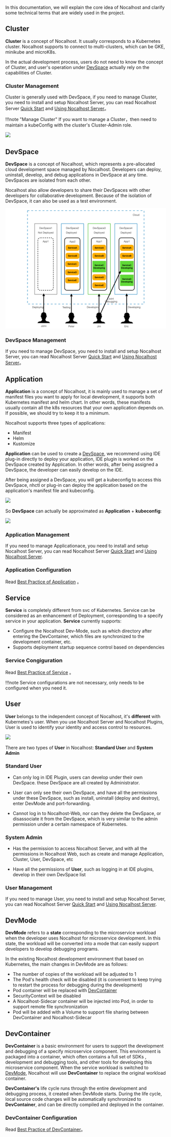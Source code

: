 In this documentation, we will explain the core idea of Nocalhost and clarify some technical terms that are widely used in the project.

## Cluster

**Cluster** is a concept of Nocalhost. It usually corresponds to a Kubernetes cluster. Nocalhost supports to connect to multi-clusters, which can be GKE, minikube and microK8s.

In the actual development process, users do not need to know the concept of Cluster, and user's operation under [DevSpace](#devspace) actually rely on the capabilities of Cluster.

### Cluster Management

Cluster is generally used with DevSpace, if you need to manage Cluster, you need to install and setup Nocalhost Server, you can read Nocalhost Server [Quick Start](../server/quick-start) and [Using Nocalhost Server](../server/using-server)。

!!!note "Manage Cluster"
    If you want to manage a Cluster，then need to maintain a kubeConfig with the cluster's Cluster-Admin role.

[![](../assets/images/concept/cluster.png)](../assets/images/concept/cluster.png)

## DevSpace

**DevSpace** is a concept of Nocalhost, which represents a pre-allocated cloud development space managed by Nocalhost. Developers can deploy, uninstall, develop, and debug applications in DevSpace at any time. DevSpaces are isolated from each other. 

Nocalhost also allow developers to share their DevSpaces with other developers for collaborative development. Because of the isolation of DevSpace, it can also be used as a test environment.

[![](../assets/images/concept/devspace-concept.png)](../assets/images/concept/devspace-concept.png)

### DevSpace Management

If you need to manage DevSpace, you need to install and setup Nocalhost Server, you can read Nocalhost Server [Quick Start](../server/quick-start) and [Using Nocalhost Server](../server/using-server)。

## Application

**Application** is a concept of Nocalhost, it is mainly used to manage a set of manifest files you want to apply for local development, it supports both Kubernetes manifest and helm chart. In other words, these manifests usually contain all the k8s resources that your own application depends on. If possible, we should try to keep it to a minimum.

Nocalhost supports three types of applications:

* Manifest
* Helm
* Kustomize

**Application** can be used to create a [DevSpace](#devspace), we recommend using IDE plug-in directly to deploy your application, IDE plugin is worked on the DevSpace created by Application. In other words, after being assigned a DevSpace, the developer can easily develop on the IDE.

After being assigned a DevSpace, you will get a kubeconfig to access this DevSpace, nhctl or plug-in can deploy the application based on the application's manifest file and kubeconfig.

[![](../assets/images/concept/manifest-and-kubeconfig.png)](../assets/images/concept/manifest-and-kubeconfig.png)

So **DevSpace** can actually be approximated as **Application** + **kubeconfig**:

[![](../assets/images/concept/application-and-space.png)](../assets/images/concept/application-and-space.png)

### Application Management

If you need to manage Applicationace, you need to install and setup Nocalhost Server, you can read Nocalhost Server [Quick Start](../server/quick-start) and [Using Nocalhost Server](../server/using-server).

### Application Configuration

Read [Best Practice of Application](./best-practice/application-best.md) 。

## Service

**Service** is completely different from svc of Kubernetes. Service can be considered as an enhancement of Deployment, corresponding to a specify service in your application. **Service** currently supports:

- Configure the Nocalhost Dev-Mode, such as which directory after entering the DevContainer, which files are synchronized to the development container, etc.
- Supports deployment startup sequence control based on dependencies

### Service Congiguration

Read [Best Practice of Service](/eng/best-practice/service-best) 。

!!!note
    Service configurations are not necessary, only needs to be configured when you need it.

## User

**User** belongs to the independent concept of Nocalhost, it's **different** with Kubernetes's user. When you use Nocalhost Server and Nocalhost Plugins, User is used to identify your identity and access control to resources. 

[![](../assets/images/concept/user-and-space.png)](../assets/images/concept/user-and-space.png)

There are two types of **User** in Nocalhost: **Standard User** and **System Admin**

### Standard User

- Can only log in IDE Plugin, users can develop under their own DevSpace. these DevSpace are all created by Administrator.

- User can only see their own DevSpace, and have all the permissions under these DevSpace, such as install, uninstall (deploy and destroy), enter DevMode and port-forwarding.

- Cannot log in to Nocalhost-Web, nor can they delete the DevSpace, or disassociate it from the DevSpace, which is very similar to the admin permission under a certain namespace of Kubernetes.

### System Admin

- Has the permission to access Nocalhost Server, and with all the permissions in Nocalhost Web, such as create and manage Application, Cluster, User, DevSpace, etc

- Have all the permissions of **User**, such as logging in at IDE plugins, develop in their own DevSpace list

### User Management

If you need to manage User, you need to install and setup Nocalhost Server, you can read Nocalhost Server [Quick Start](../server/quick-start) and [Using Nocalhost Server](../server/using-server).

## DevMode

**DevMode** refers to a **state** corresponding to the microservice workload when the developer uses Nocalhost for microservice development. In this state, the workload will be converted into a mode that can easily support developers to develop debugging programs.

In the existing Nocalhost development environment that based on Kubernetes, the main changes in DevMode are as follows:

* The number of copies of the workload will be adjusted to 1
* The Pod's health check will be disabled (it is convenient to keep trying to restart the process for debugging during the development)
* Pod container will be replaced with [DevContainer](#devcontainer)
* SecurityContext will be disabled
* A Nocalhost-Sidecar container will be injected into Pod, in order to support remote file synchronization 
* Pod will be added with a Volume to support file sharing between DevContainer and Nocalhost-Sidecar

## DevContainer

**DevContainer** is a basic environment for users to support the development and debugging of a specify microservice component. This environment is packaged into a container, which often contains a full set of SDKs , development and debugging tools, and other tools for developing this microservice component. When the service workload is switched to [DevMode](#devmode), Nocalhost will use **DevContainer** to replace the original workload container.

**DevContainer's** life cycle runs through the entire development and debugging process, it created when DevMode starts. During the life cycle, local source code changes will be automatically synchronized to **DevContainer**, and can be directly compiled and deployed in the container.

### DevContainer Configuration

Read [Best Practice of DevContainer](./best-practice/devcontainer-best)。
